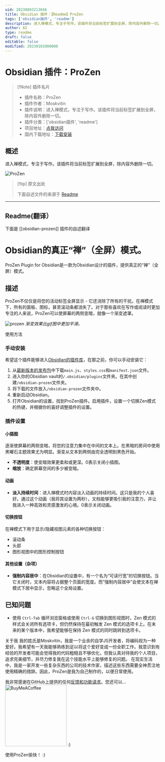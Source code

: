 ```yaml
---
uid: 20230803213046
title: Obsidian 插件：【Readme】ProZen
tags: ['obsidian插件', 'readme']
description: 进入禅模式，专注于写作。该插件将当前标签扩展到全屏，除内容外删除一切。
author: AI
type: readme
draft: false
editable: false
modified: 20230101000000
---
```


# Obsidian 插件：ProZen

> [!Note] 插件名片
> - 插件名称：ProZen
> - 插件作者：Moskvitin
> - 插件说明：进入禅模式，专注于写作。该插件将当前标签扩展到全屏，除内容外删除一切。
> - 插件分类：['obsidian插件', 'readme']
> - 项目地址：[点我访问](https://github.com/cmoskvitin/obsidian-prozen)
> - 国内下载地址：[下载安装](https://pkmer.cn/products/plugin/pluginMarket/?obsidian-prozen)

## 概述

进入禅模式，专注于写作。该插件将当前标签扩展到全屏，除内容外删除一切。

![ProZen](https://cdn.pkmer.cn/covers/obsidian-prozen_new.gif!pkmer)

> [!tip] 原文出处
> 
>下面自述文件的来源于 [Readme](https://ghproxy.net/https://raw.githubusercontent.com/cmoskvitin/obsidian-prozen/master/README.md)
> 

---

## Readme(翻译）

下面是 [[obsidian-prozen]] 插件的自述翻译



# Obsidian的真正“禅”（全屏）模式。

ProZen Plugin for Obsidian是一款为Obsidian设计的插件，提供真正的“禅”（全屏）模式。

## 描述

ProZen不仅仅是将您的活动标签全屏显示 - 它还消除了所有的干扰。在禅模式下，所有的面板、图标，甚至滚动条都消失了。对于那些喜欢在写作或阅读时更加专注的人来说，ProZen可以使屏幕的两侧变暗，就像一个渐变遮罩。

![prozen](https://user-images.githubusercontent.com/69085343/203395343-b1b35200-662d-48f3-b400-3a99fccce915.gif)
*渐变效果比gif图中更加平滑。*

使用方法

### 手动安装
希望这个插件能够进入[Obsidian的插件库](https://obsidian.md/plugins)，在那之前，你可以手动安装它：
1. 从[最新版本的发布包](https://github.com/cmoskvitin/obsidian-prozen/releases)中下载`main.js`、`styles.css`和`manifest.json`文件。
2. 进入你的Obsidian vault的`/.obsidian/plugins`文件夹。在其中创建`/obsidian-prozen`文件夹。
3. 将下载的文件放入`/obsidian-prozen`文件夹中。
4. 重新启动Obsidian。
5. 打开Obsidian的设置，找到ProZen插件。启用插件，设置一个切换Zen模式的热键，并根据你的喜好调整插件的设置。

### 插件设置

#### 小插图
逐渐使屏幕的两侧变暗，将您的注意力集中在中间的文本上。在黑暗的房间中使用黑曜石主题效果尤为明显。渐变从文本到两侧由完全透明到黑色开始。
- **不透明度**：使变暗效果更柔和或更深。0表示关闭小插图。
- **缩放**：确定屏幕空间的多少被变暗。

#### 动画
- **淡入持续时间**：进入禅模式时内容淡入动画的持续时间。这只是我的个人喜好。通过这个动画（我将其设置为两秒），文档能够更吸引我的注意力，并让我进入一种高效和灵感激发的心境。0表示关闭动画。

#### 切换按钮
在禅模式下用于显示/隐藏视图元素的各种切换按钮：
- 滚动条
- 头部
- 图形视图中的图形控制按钮

#### 其他设置（杂项）
- **强制内容居中**：在Obsidian的设置中，有一个名为“可读行宽”的切换按钮。当它关闭时，文本内容将占据整个页面的宽度。而“强制内容居中”会使文本在禅模式下居中显示，忽略这个全局设置。

## 已知问题
- 使用 `Ctrl-Tab` 循环浏览窗格或使用 `Ctrl-G` 切换到图形视图时，Zen 模式的样式会关闭所有选项卡，但仍然保持在最初触发 Zen 模式的选项卡上。在未来的某个版本中，我希望能够在保持 Zen 模式的同时跳转到选项卡。

关于我
我的姓氏是Moskvitin，我是一个业余的自学JS开发者，将编码视为一种爱好。我希望有一天我能够熟练到足以将这个爱好变成一份全职工作。我意识到有经验的开发者可能会觉得我的代码粗糙且不够优化，但我认真对待我的个人项目，追求完美细节，并尽力修复我在这个技能水平上能够修复的问题。
在现实生活中，我是一家开发一些复杂东西的公司的技术作家，描述这些东西需要全神贯注地使用精确的措辞。因此，ProZen是我为自己制作的，以便日常使用。

我非常感谢在GitHub上提供的任何[反馈和功能请求](https://github.com/cmoskvitin/obsidian-prozen/discussions)。您还可以...
[<img src="https://img.buymeacoffee.com/button-api/?text=请我喝咖啡&emoji=&slug=moskvitin&button_colour=FF5F5F&font_colour=ffffff&font_family=Cookie&outline_colour=000000&coffee_colour=FFDD00" alt="BuyMeACoffee" width="200">](https://www.buymeacoffee.com/moskvitin)
:)

使用ProZen愉快！ :)



